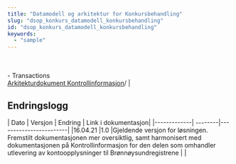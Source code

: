 ```yaml
---
title: "Datamodell og arkitektur for Konkursbehandling"
slug: "dsop_konkurs_datamodell_konkursbehandling"
id: "dsop_konkurs_datamodell_konkursbehandling"
keywords:
  - "sample"
---
```


<br ><br >- Transactions <br >[Arkitekturdokument Kontrollinformasjon](/dsop_kontroll_architecturedocument)/ |


## Endringslogg

| Dato         | Versjon | Endring  | Link i dokumentasjon|
|-------------| --------|------------------------|
|16.04.21    |1.0  |Gjeldende versjon for løsningen. <br >Fremstilt dokumentasjonen mer oversiktlig, samt harmonisert med dokumentasjonen på Kontrollinformasjon for den delen som omhandler utlevering av kontoopplysninger til Brønnøysundregistrene  |  |
